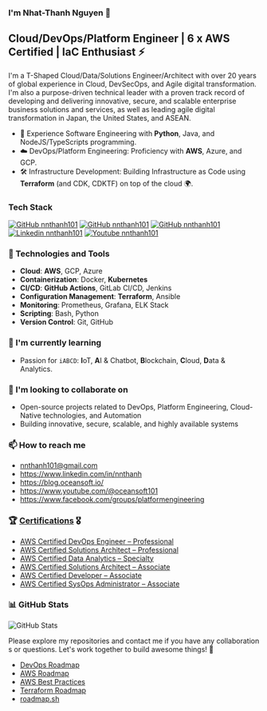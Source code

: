 ### I'm Nhat-Thanh Nguyen 👋

## Cloud/DevOps/Platform Engineer | 6 x AWS Certified | IaC Enthusiast ⚡

I'm a T-Shaped Cloud/Data/Solutions Engineer/Architect with over 20 years of global experience in Cloud, DevSecOps, and Agile digital transformation. I'm also a purpose-driven technical leader with a proven track record of developing and delivering innovative, secure, and scalable enterprise business solutions and services, as well as leading agile digital transformation in Japan, the United States, and ASEAN.

* 🔧 Experience Software Engineering with **Python**, Java, and NodeJS/TypeScripts programming.
* ☁️ DevOps/Platform Engineering: Proficiency with **AWS**, Azure, and GCP.
* 🛠️ Infrastructure Development: Building Infrastructure as Code using **Terraform** (and CDK, CDKTF) on top of the cloud 🌍.

### Tech Stack
[![GitHub nnthanh101](https://img.shields.io/badge/Amazon_AWS-FF9900?style=for-the-badge&logo=amazonaws&logoColor=white)](https://aws.amazon.com/)
[![GitHub nnthanh101](https://img.shields.io/badge/Terraform-7B42BC?style=for-the-badge&logo=terraform&logoColor=white)](https://terraform.io)
[![GitHub nnthanh101](https://img.shields.io/badge/Docker-2CA5E0?style=for-the-badge&logo=docker&logoColor=white)](https://docker.com/)
[![Linkedin nnthanh101](https://img.shields.io/badge/LinkedIn-0A66C2?style=flat&logo=linkedin&logoColor=white])](https://www.linkedin.com/in/nnthanh/)
[![Youtube nnthanh101](https://img.shields.io/badge/YouTube-FF0000?style=flat&logo=youtube&logoColor=white])](https://www.youtube.com/@oceansoft101)


### 🔧 Technologies and Tools

- **Cloud**: **AWS**, GCP, Azure
- **Containerization**: Docker, **Kubernetes**
- **CI/CD**: **GitHub Actions**, GitLab CI/CD, Jenkins
- **Configuration Management**: **Terraform**, Ansible
- **Monitoring**: Prometheus, Grafana, ELK Stack
- **Scripting**: Bash, Python
- **Version Control**: Git, GitHub

### 🌱 I'm currently learning

- Passion for `iABCD`: **I**oT, **A**I & Chatbot, **B**lockchain, **C**loud, **D**ata & Analytics.

### 👯 I'm looking to collaborate on

- Open-source projects related to DevOps, Platform Engineering, Cloud-Native technologies, and Automation
- Building innovative, secure, scalable, and highly available systems

### 📫 How to reach me

- nnthanh101@gmail.com
- https://www.linkedin.com/in/nnthanh
- https://blog.oceansoft.io/
- https://www.youtube.com/@oceansoft101
- https://www.facebook.com/groups/platformengineering

### 🏆 [Certifications](https://www.credly.com/users/nnthanh101) 🎖️

- [AWS Certified DevOps Engineer – Professional](https://www.credly.com/badges/ff245542-451d-48aa-b3bc-55dbefb566db)
- [AWS Certified Solutions Architect – Professional](https://www.credly.com/badges/74cf4de0-49f4-4725-b64f-eb325ade9431)
- [AWS Certified Data Analytics – Specialty](https://www.credly.com/badges/b16141c0-696f-4fd5-8a9e-aab8e7a3e6dc)
- [AWS Certified Solutions Architect – Associate](https://www.credly.com/badges/e6156b7f-09bd-4743-8dff-01e3cec9bc2d)
- [AWS Certified Developer – Associate](https://www.credly.com/badges/0cd8bf92-9c67-4a34-b351-70399fb856d0)
- [AWS Certified SysOps Administrator – Associate](https://www.credly.com/badges/4052f053-7c3c-425c-9024-75d638d43c80)

### 📊 GitHub Stats

![GitHub Stats](https://github-readme-stats.vercel.app/api?username=nnthanh101&show_icons=true&theme=radical)

Please explore my repositories and contact me if you have any collaborations or questions. Let's work together to build awesome things! 🚀

* [DevOps Roadmap](https://roadmap.sh/devops?s=66be954091320df4bdfc16b7)
* [AWS Roadmap](https://roadmap.sh/aws?s=66be954091320df4bdfc16b7)
* [AWS Best Practices](https://roadmap.sh/best-practices/aws?s=66be954091320df4bdfc16b7)
* [Terraform Roadmap](https://roadmap.sh/terraform?s=66be954091320df4bdfc16b7)
* [roadmap.sh](https://roadmap.sh/card/tall/66be954091320df4bdfc16b7?variant=dark)
